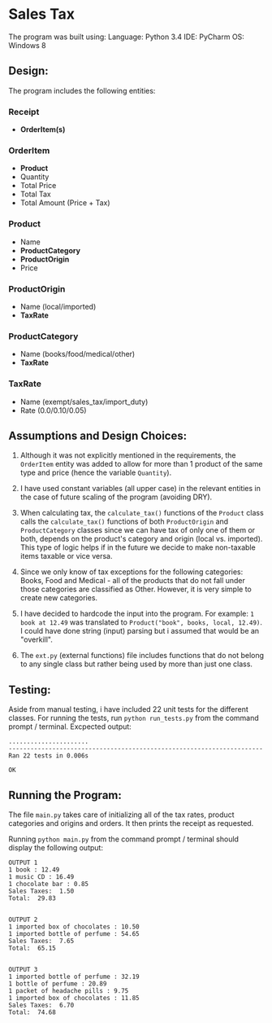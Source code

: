 # Sales Tax

The program was built using:
Language: Python 3.4
IDE: PyCharm
OS: Windows 8

## Design:

The program includes the following entities:

### Receipt
- **OrderItem(s)**

### OrderItem
- **Product**
- Quantity
- Total Price
- Total Tax
- Total Amount (Price + Tax)

### Product
- Name
- **ProductCategory**
- **ProductOrigin**
- Price

### ProductOrigin
- Name (local/imported)
- **TaxRate**

### ProductCategory
- Name (books/food/medical/other)
- **TaxRate**

### TaxRate
- Name (exempt/sales_tax/import_duty)
- Rate (0.0/0.10/0.05)


## Assumptions and Design Choices:

1. Although it was not explicitly mentioned in the requirements, the `OrderItem` entity was added to allow
for more than 1 product of the same type and price (hence the variable `Quantity`).

2. I have used constant variables (all upper case) in the relevant entities in the case of future scaling of the program
(avoiding DRY).

3. When calculating tax, the `calculate_tax()` functions of the `Product` class calls the `calculate_tax()` functions of both
`ProductOrigin` and `ProductCategory` classes since we can have tax of only one of them or both, depends on the product's
category and origin (local vs. imported).
This type of logic helps if in the future we decide to make non-taxable items taxable or vice versa.

4. Since we only know of tax exceptions for the following categories: Books, Food and Medical - all of the products that
do not fall under those categories are classified as Other. However, it is very simple to create new categories. 

5. I have decided to hardcode the input into the program. For example:
`1 book at 12.49` was translated to `Product("book", books, local, 12.49)`.
I could have done string (input) parsing but i assumed that would be an "overkill". 

6. The `ext.py` (external functions) file includes functions that do not belong to any single class but rather being used by more
than just one class.

## Testing:

Aside from manual testing, i have included 22 unit tests for the different classes.
For running the tests, run `python run_tests.py` from the command prompt / terminal.
Excpected output:
```
......................
----------------------------------------------------------------------
Ran 22 tests in 0.006s

OK
```

## Running the Program:

The file `main.py` takes care of initializing all of the tax rates, product categories and origins and orders.
It then prints the receipt as requested.

Running `python main.py` from the command prompt / terminal should display the following output:

```
OUTPUT 1
1 book : 12.49
1 music CD : 16.49
1 chocolate bar : 0.85
Sales Taxes:  1.50
Total:  29.83


OUTPUT 2
1 imported box of chocolates : 10.50
1 imported bottle of perfume : 54.65
Sales Taxes:  7.65
Total:  65.15


OUTPUT 3
1 imported bottle of perfume : 32.19
1 bottle of perfume : 20.89
1 packet of headache pills : 9.75
1 imported box of chocolates : 11.85
Sales Taxes:  6.70
Total:  74.68
```
